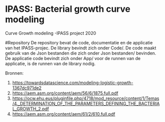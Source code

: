 # IPASS: Bacterial growth curve modeling
Curve Growth modeling -IPASS project 2020 

#Repository
De repository bevat de code, documentatie en de applicatie van het IPASS-projec. De library bevindt zich onder Code/. De code maakt gebruik 
van de Json bestanden die zich onder Json bestanden/ bevinden. De applicatie code bevindt zich onder App/ voor de runnen van de applicatie,
is de runnen van de library nodig. 



Bronnen:

1. https://towardsdatascience.com/modeling-logistic-growth-1367dc971de2
2. https://aem.asm.org/content/aem/56/6/1875.full.pdf
3. https://ocw.ehu.eus/pluginfile.php/4718/mod_resource/content/1/Temas/4._DETERMINATION_OF_THE_PARAMETERS_DEFINING_THE_BACTERIAL_GROWTH_2.pdf
4. https://aem.asm.org/content/aem/61/2/610.full.pdf
